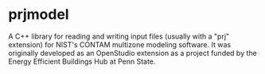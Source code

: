 # prjmodel #

A C++ library for reading and writing input files (usually with a "prj" extension) for NIST's CONTAM multizone modeling software.
It was originally developed as an OpenStudio extension as a project funded by the Energy Efficient Buildings Hub at Penn State. 
